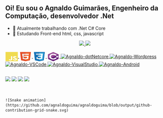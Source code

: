 ## Oi! Eu sou o Agnaldo Guimarães, Engenheiro da Computação, desenvolvedor .Net

- 🔭 Atualmente trabalhando com .Net C# Core
- 👯 Estudando Front-end html, css, javascript

<div align="center">
  <a href="https://github.com/agnaldoguima">
  <img height="180em" src="https://github-readme-stats.vercel.app/api?username=agnaldoguima&show_icons=true&theme=dracula&include_all_commits=true&count_private=true"/>
  <img height="180em" src="https://github-readme-stats.vercel.app/api/top-langs/?username=agnaldoguima&layout=compact&langs_count=7&theme=dracula"/>
</div>
  
<div style="display: inline_block"><br>
  <img align="center" alt="Agnaldo-Js" height="30" width="40" src="https://raw.githubusercontent.com/devicons/devicon/master/icons/javascript/javascript-plain.svg">
  <img align="center" alt="agnaldo-HTML" height="30" width="40" src="https://raw.githubusercontent.com/devicons/devicon/master/icons/html5/html5-original.svg">
  <img align="center" alt="agnaldo-CSS" height="30" width="40" src="https://raw.githubusercontent.com/devicons/devicon/master/icons/css3/css3-original.svg">
  <img align="center" alt="Agnaldo-Csharp" height="30" width="40" src="https://raw.githubusercontent.com/devicons/devicon/master/icons/csharp/csharp-original.svg">
  <img align="center" alt="Agnaldo-dotNetcore" height="30" width="40" src="https://cdn.jsdelivr.net/gh/devicons/devicon/icons/dotnetcore/dotnetcore-original.svg" />
  <img align="center" alt="Agnaldo-Wordpress" height="30" width="40" src="https://cdn.jsdelivr.net/gh/devicons/devicon/icons/wordpress/wordpress-original.svg" />
  <img align="center" alt="Agnaldo-VSCode" height="30" width="40" src="https://cdn.jsdelivr.net/gh/devicons/devicon/icons/vscode/vscode-original.svg" />
  <img align="center" alt="Agnaldo-VisualStudio" height="30" width="40" src="https://cdn.jsdelivr.net/gh/devicons/devicon/icons/visualstudio/visualstudio-plain.svg" />
  <img align="center" alt="Agnaldo-Android" height="30" width="40" src="https://cdn.jsdelivr.net/gh/devicons/devicon/icons/android/android-original.svg" />
</div>
  
  ##
  
  <div> 
  <a href="https://www.youtube.com/channel/UCY_GytMEoVnFzwJ1w88y4pg" target="_blank"><img src="https://img.shields.io/badge/YouTube-FF0000?style=for-the-badge&logo=youtube&logoColor=white" target="_blank"></a>
  <a href="https://www.instagram.com/agnaldo.guima/" target="_blank"><img src="https://img.shields.io/badge/-Instagram-%23E4405F?style=for-the-badge&logo=instagram&logoColor=white" target="_blank"></a>
 <a href="https://discord.gg/4bjfMHRR" target="_blank"><img src="https://img.shields.io/badge/Discord-7289DA?style=for-the-badge&logo=discord&logoColor=white" target="_blank"></a> 
  <a href="https://www.linkedin.com/in/agnaldo-santos-guimar%C3%A3es-989627198/" target="_blank"><img src="https://img.shields.io/badge/-LinkedIn-%230077B5?style=for-the-badge&logo=linkedin&logoColor=white" target="_blank"></a> 
    <br><br><br>
    
    ![Snake animation](https://github.com/agnaldoguima/agnaldoguima/blob/output/github-contribution-grid-snake.svg)
